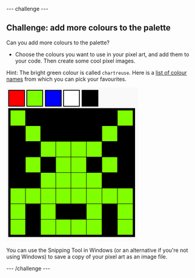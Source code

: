 --- challenge ---
## Challenge: add more colours to the palette

Can you add more colours to the palette?

+ Choose the colours you want to use in your pixel art, and add them to your code. Then create some cool pixel images.

Hint: The bright green colour is called `chartreuse`. Here is a [list of colour names](https://www.w3schools.com/colors/colors_names.asp) from which you can pick your favourites.

![screenshot](../images/pixel-art-final.png)

You can use the Snipping Tool in Windows (or an alternative if you're not using Windows) to save a copy of your pixel art as an image file.

--- /challenge ---

